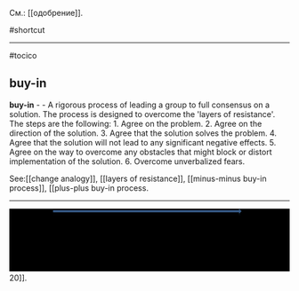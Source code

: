 См.: [[одобрение]].

#shortcut




<hr/>

#tocico

## buy-in

<b>buy-in</b> -  - A rigorous process of leading a group to full consensus on a solution.  The process is designed to overcome the 'layers of resistance'. The steps are the following: 1. Agree on the problem. 2. Agree on the direction of the solution. 3. Agree that the solution solves the problem. 4. Agree that the solution will not lead to any significant negative effects. 5. Agree on the way to overcome any obstacles that might block or distort implementation of the solution. 6. Overcome unverbalized fears. 



See:[[change analogy]], [[layers of resistance]], [[minus-minus buy-in process]], [[plus-plus buy-in process.   <hr/>  <img src="./tocico_dictionary_2nd_editio-20_1.png"/> 20]].
